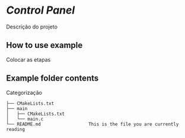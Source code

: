 # _Control Panel_

Descrição do projeto

## How to use example
Colocar as etapas

## Example folder contents

Categorização

```
├── CMakeLists.txt
├── main
│   ├── CMakeLists.txt
│   └── main.c
└── README.md                  This is the file you are currently reading
```